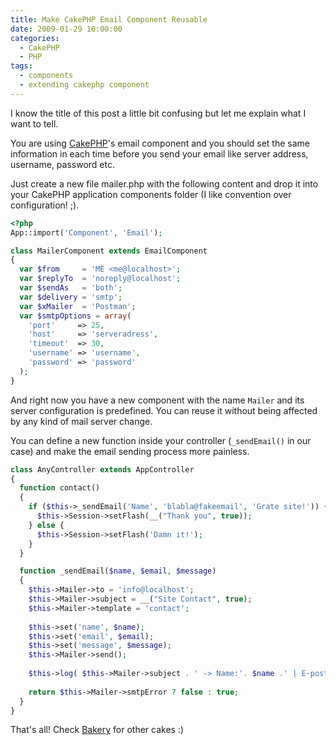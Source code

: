 ```yaml
---
title: Make CakePHP Email Component Reusable
date: 2009-01-29 10:00:00
categories:
  - CakePHP
  - PHP
tags:
  - components
  - extending cakephp component
---
```


I know the title of this post a little bit confusing but let me explain what I want to tell.

You are using [CakePHP](http://cakephp.org)'s email component and you should set the same information in each time before you send your email like server address, username, password etc.

Just create a new file mailer.php with the following content and drop it into your CakePHP application components folder (I like convention over configuration! ;).

```php
<?php
App::import('Component', 'Email');

class MailerComponent extends EmailComponent
{
  var $from     = 'ME <me@localhost>';
  var $replyTo  = 'noreply@localhost';
  var $sendAs   = 'both';
  var $delivery = 'smtp';
  var $xMailer  = 'Postman';
  var $smtpOptions = array(
    'port'     => 25, 
    'host'     => 'serveradress', 
    'timeout'  => 30, 
    'username' => 'username', 
    'password' => 'password'
  );
}
```

And right now you have a new component with the name `Mailer` and its server configuration is predefined. You can reuse it without being affected by any kind of mail server change.

You can define a new function inside your controller (`_sendEmail()` in our case) and make the email sending process more painless.


```php
class AnyController extends AppController
{
  function contact()
  {
    if ($this->_sendEmail('Name', 'blabla@fakeemail', 'Grate site!')) {
      $this->Session->setFlash(__("Thank you", true));
    } else {
      $this->Session->setFlash('Damn it!');
    }
  }

  function _sendEmail($name, $email, $message)
  {
    $this->Mailer->to = 'info@localhost';
    $this->Mailer->subject = __("Site Contact", true);
    $this->Mailer->template = 'contact';
    
    $this->set('name', $name);
    $this->set('email', $email);
    $this->set('message', $message);
    $this->Mailer->send();
    
    $this->log( $this->Mailer->subject . ' -> Name:'. $name .' | E-posta: '. $email .' | Message: '. $message .' | smtp error: '. serialize($this->Mailer->smtpError) );
		
    return $this->Mailer->smtpError ? false : true;
  }
}
```

That's all! Check [Bakery](http://bakery.cakephp.org/) for other cakes :)

